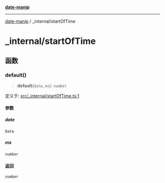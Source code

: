 [**date-manip**](../index.md)

***

[date-manip](../modules.md) / \_internal/startOfTime

# \_internal/startOfTime

## 函数

### default()

> **default**(`date`, `ms`): `number`

定义于: [src/\_internal/startOfTime.ts:1](https://github.com/fengxinming/date-manip/blob/8fccf261c90ecd05d2eaf7f8c5a47a123e2bb753/src/_internal/startOfTime.ts#L1)

#### 参数

##### date

`Date`

##### ms

`number`

#### 返回

`number`
